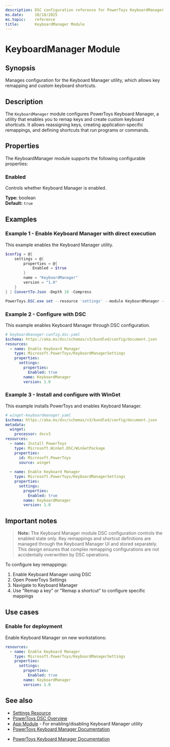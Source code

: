 ```yaml
---
description: DSC configuration reference for PowerToys KeyboardManager module
ms.date:     10/18/2025
ms.topic:    reference
title:       KeyboardManager Module
---
```


# KeyboardManager Module

## Synopsis

Manages configuration for the Keyboard Manager utility, which allows key remapping and custom keyboard shortcuts.

## Description

The `KeyboardManager` module configures PowerToys Keyboard Manager, a utility that enables you to remap keys and create custom keyboard shortcuts. It allows reassigning keys, creating application-specific remappings, and defining shortcuts that run programs or commands.

## Properties

The KeyboardManager module supports the following configurable properties:

### Enabled

Controls whether Keyboard Manager is enabled.

**Type:** boolean  
**Default:** `true`

## Examples

### Example 1 - Enable Keyboard Manager with direct execution

This example enables the Keyboard Manager utility.

```powershell
$config = @{
    settings = @{
        properties = @{
            Enabled = $true
        }
        name = "KeyboardManager"
        version = "1.0"
    }
} | ConvertTo-Json -Depth 10 -Compress

PowerToys.DSC.exe set --resource 'settings' --module KeyboardManager --input $config
```

### Example 2 - Configure with DSC

This example enables Keyboard Manager through DSC configuration.

```yaml
# keyboardmanager-config.dsc.yaml
$schema: https://aka.ms/dsc/schemas/v3/bundled/config/document.json
resources:
  - name: Enable Keyboard Manager
    type: Microsoft.PowerToys/KeyboardManagerSettings
    properties:
      settings:
        properties:
          Enabled: true
        name: KeyboardManager
        version: 1.0
```

### Example 3 - Install and configure with WinGet

This example installs PowerToys and enables Keyboard Manager.

```yaml
# winget-keyboardmanager.yaml
$schema: https://aka.ms/dsc/schemas/v3/bundled/config/document.json
metadata:
  winget:
    processor: dscv3
resources:
  - name: Install PowerToys
    type: Microsoft.WinGet.DSC/WinGetPackage
    properties:
      id: Microsoft.PowerToys
      source: winget
  
  - name: Enable Keyboard Manager
    type: Microsoft.PowerToys/KeyboardManagerSettings
    properties:
      settings:
        properties:
          Enabled: true
        name: KeyboardManager
        version: 1.0
```

## Important notes

> **Note:** The Keyboard Manager module DSC configuration controls the enabled state only. Key remappings and shortcut definitions are managed through the Keyboard Manager UI and stored separately. This design ensures that complex remapping configurations are not accidentally overwritten by DSC operations.

To configure key remappings:
1. Enable Keyboard Manager using DSC
2. Open PowerToys Settings
3. Navigate to Keyboard Manager
4. Use "Remap a key" or "Remap a shortcut" to configure specific mappings

## Use cases

### Enable for deployment

Enable Keyboard Manager on new workstations:

```yaml
resources:
  - name: Enable Keyboard Manager
    type: Microsoft.PowerToys/KeyboardManagerSettings
    properties:
      settings:
        properties:
          Enabled: true
        name: KeyboardManager
        version: 1.0
```

## See also

- [Settings Resource][01]
- [PowerToys DSC Overview][02]
- [App Module][03] - For enabling/disabling Keyboard Manager utility
- [PowerToys Keyboard Manager Documentation][04]

<!-- Link reference definitions -->
[01]: ../settings-resource.md
[02]: ../overview.md
[03]: ./App.md
[04]: https://learn.microsoft.com/windows/powertoys/keyboard-manager
- [PowerToys Keyboard Manager Documentation](https://learn.microsoft.com/windows/powertoys/keyboard-manager)
